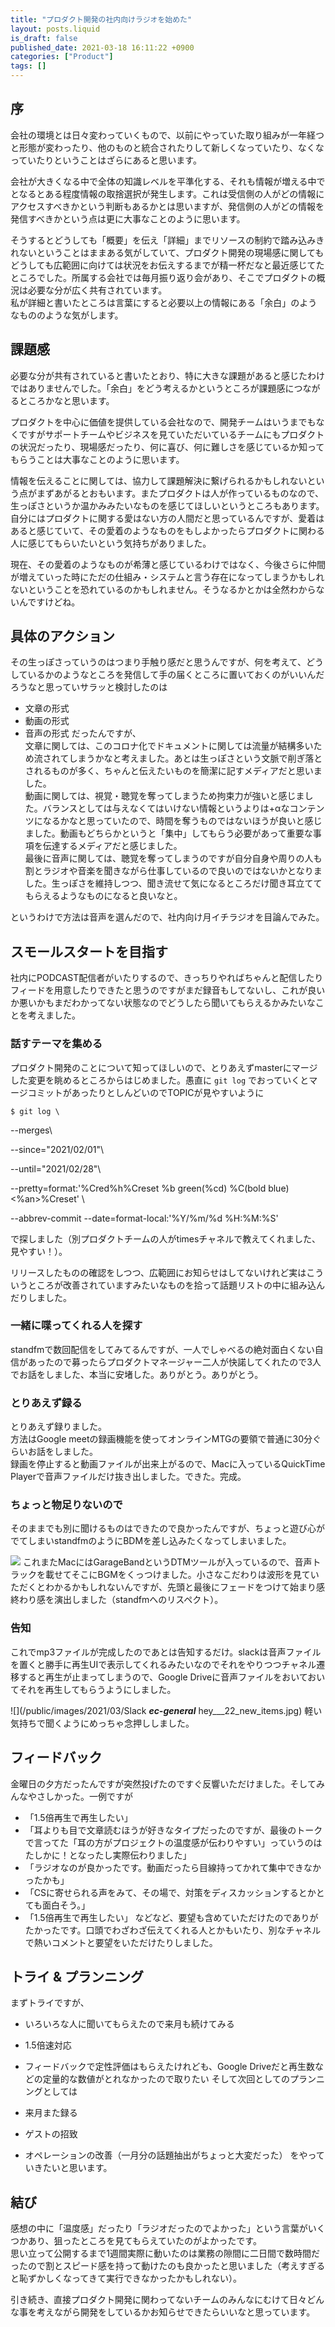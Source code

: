 ```yaml
---
title: "プロダクト開発の社内向けラジオを始めた"
layout: posts.liquid
is_draft: false
published_date: 2021-03-18 16:11:22 +0900
categories: ["Product"]
tags: []
---
```


## 序
会社の環境とは日々変わっていくもので、以前にやっていた取り組みが一年経つと形態が変わったり、他のものと統合されたりして新しくなっていたり、なくなっていたりということはざらにあると思います。

会社が大きくなる中で全体の知識レベルを平準化する、それも情報が増える中でとなるとある程度情報の取捨選択が発生します。これは受信側の人がどの情報にアクセスすべきかという判断もあるかとは思いますが、発信側の人がどの情報を発信すべきかという点は更に大事なことのように思います。

そうするとどうしても「概要」を伝え「詳細」までリソースの制約で踏み込みきれないということはままある気がしていて、プロダクト開発の現場感に関してもどうしても広範囲に向けては状況をお伝えするまでが精一杯だなと最近感じてたところでした。所属する会社では毎月振り返り会があり、そこでプロダクトの概況は必要な分が広く共有されています。  
私が詳細と書いたところは言葉にすると必要以上の情報にある「余白」のようなもののような気がします。

## 課題感
必要な分が共有されていると書いたとおり、特に大きな課題があると感じたわけではありませんでした。「余白」をどう考えるかというところが課題感につながるところかなと思います。

プロダクトを中心に価値を提供している会社なので、開発チームはいうまでもなくですがサポートチームやビジネスを見ていただいているチームにもプロダクトの状況だったり、現場感だったり、何に喜び、何に難しさを感じているか知ってもらうことは大事なことのように思います。

情報を伝えることに関しては、協力して課題解決に繋げられるかもしれないという点がまずあがるとおもいます。またプロダクトは人が作っているものなので、生っぽさというか温かみみたいなものを感じてほしいというところもあります。自分にはプロダクトに関する愛はない方の人間だと思っているんですが、愛着はあると感じていて、その愛着のようなものをもしよかったらプロダクトに関わる人に感じてもらいたいという気持ちがありました。

現在、その愛着のようなものが希薄と感じているわけではなく、今後さらに仲間が増えていった時にただの仕組み・システムと言う存在になってしまうかもしれないということを恐れているのかもしれません。そうなるかとかは全然わからないんですけどね。

## 具体のアクション
その生っぽさっていうのはつまり手触り感だと思うんですが、何を考えて、どうしているかのようなところを発信して手の届くところに置いておくのがいいんだろうなと思っていサラッと検討したのは

- 文章の形式
- 動画の形式
- 音声の形式
だったんですが、  
文章に関しては、このコロナ化でドキュメントに関しては流量が結構多いため流されてしまうかなと考えました。あとは生っぽさという文脈で削ぎ落とされるものが多く、ちゃんと伝えたいものを簡潔に記すメディアだと思いました。  
動画に関しては、視覚・聴覚を奪ってしまうため拘束力が強いと感じました。バランスとしては与えなくてはいけない情報というよりは+αなコンテンツになるかなと思っていたので、時間を奪うものではないほうが良いと感じました。動画もどちらかというと「集中」してもらう必要があって重要な事項を伝達するメディアだと感じました。  
最後に音声に関しては、聴覚を奪ってしまうのですが自分自身や周りの人も割とラジオや音楽を聞きながら仕事しているので良いのではないかとなりました。生っぽさを維持しつつ、聞き流せて気になるところだけ聞き耳立ててもらえるようなものになると良いなと。

というわけで方法は音声を選んだので、社内向け月イチラジオを目論んでみた。

## スモールスタートを目指す
社内にPODCAST配信者がいたりするので、きっちりやればちゃんと配信したりフィードを用意したりできたと思うのですがまだ録音もしてないし、これが良いか悪いかもまだわかってない状態なのでどうしたら聞いてもらえるかみたいなことを考えました。

### 話すテーマを集める
プロダクト開発のことについて知ってほしいので、とりあえずmasterにマージした変更を眺めるところからはじめました。愚直に `git log` でおっていくとマージコミットがあったりとしんどいのでTOPICが見やすいように

    $ git log \

--merges\

--since="2021/02/01"\

--until="2021/02/28"\

--pretty=format:'%Cred%h%Creset %b green(%cd) %C(bold blue)\<%an\>%Creset' \

--abbrev-commit --date=format-local:'%Y/%m/%d %H:%M:%S'

で探しました（別プロダクトチームの人がtimesチャネルで教えてくれました、見やすい！）。

リリースしたものの確認をしつつ、広範囲にお知らせはしてないけれど実はこういうところが改善されていますみたいなものを拾って話題リストの中に組み込んだりしました。

### 一緒に喋ってくれる人を探す
standfmで数回配信をしてみてるんですが、一人でしゃべるの絶対面白くない自信があったので募ったらプロダクトマネージャー二人が快諾してくれたので3人でお話をしました、本当に安堵した。ありがとう。ありがとう。

### とりあえず録る
とりあえず録りました。  
方法はGoogle meetの録画機能を使ってオンラインMTGの要領で普通に30分ぐらいお話をしました。  
録画を停止すると動画ファイルが出来上がるので、Macに入っているQuickTime Playerで音声ファイルだけ抜き出しました。できた。完成。

### ちょっと物足りないので
そのままでも別に聞けるものはできたので良かったんですが、ちょっと遊び心がでてしまいstandfmのようにBDMを差し込みたくなってしまいました。

![](/public/images/2021/03/2021-03-18-10.12.55.png)
これまたMacにはGarageBandというDTMツールが入っているので、音声トラックを載せてそこにBGMをくっつけました。小さなこだわりは波形を見ていただくとわかるかもしれないんですが、先頭と最後にフェードをつけて始まり感終わり感を演出しました（standfmへのリスペクト）。

### 告知
これでmp3ファイルが完成したのであとは告知するだけ。slackは音声ファイルを置くと勝手に再生UIで表示してくれるみたいなのでそれをやりつつチャネル遷移すると再生が止まってしまうので、Google Driveに音声ファイルをおいておいてそれを再生してもらうようにしました。

![](/public/images/2021/03/Slack ___ec-general___ hey___22_new_items.jpg)
軽い気持ちで聞くようにめっちゃ念押ししました。

## フィードバック
金曜日の夕方だったんですが突然投げたのですぐ反響いただけました。そしてみんなやさしかった。一例ですが

- 「1.5倍再生で再生したい」
- 「耳よりも目で文章読むほうが好きなタイプだったのですが、最後のトークで言ってた「耳の方がプロジェクトの温度感が伝わりやすい」っていうのはたしかに！となったし実際伝わりました」
- 「ラジオなのが良かったです。動画だったら目線持ってかれて集中できなかったかも」
- 「CSに寄せられる声をみて、その場で、対策をディスカッションするとかとても面白そう。」
- 「1.5倍再生で再生したい」
などなど、要望も含めていただけたのでありがたかったです。口頭でわざわざ伝えてくれる人とかもいたり、別なチャネルで熱いコメントと要望をいただけたりしました。

## トライ & プランニング
まずトライですが、

- いろいろな人に聞いてもらえたので来月も続けてみる
- 1.5倍速対応
- フィードバックで定性評価はもらえたけれども、Google Driveだと再生数などの定量的な数値がとれなかったので取りたい
そして次回としてのプランニングとしては

- 来月また録る
- ゲストの招致
- オペレーションの改善（一月分の話題抽出がちょっと大変だった）
をやっていきたいと思います。

## 結び
感想の中に「温度感」だったり「ラジオだったのでよかった」という言葉がいくつかあり、狙ったところを見てもらえていたのがよかったです。  
思い立って公開するまで1週間実際に動いたのは業務の隙間に二日間で数時間だったので割とスピード感を持って動けたのも良かったと思いました（考えすぎると恥ずかしくなってきて実行できなかったかもしれない）。

引き続き、直接プロダクト開発に関わってないチームのみんなにむけて日々どんな事を考えながら開発をしているかお知らせできたらいいなと思っています。



